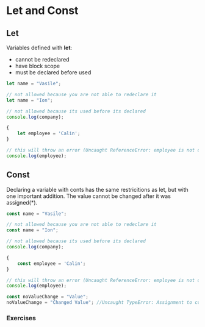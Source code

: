 # Let and Const


## Let
Variables defined with **let**:

 * cannot be redeclared
 * have block scope
 * must be declared before used
    
 ```javascript
 let name = "Vasile";
 
 // not allowed because you are not able to redeclare it 
 let name = "Ion";
 
 // not allowed because its used before its declared
 console.log(company);
 
 {
     let employee = 'Calin';
 }
 
 // this will throw an error (Uncaught ReferenceError: employee is not defined )
 console.log(employee); 

 ```
 
 ## Const
 
 Declaring a variable with conts has the same restricitions as let, but with one important addition. The value cannot be changed after it was assigned(*).

    
 ```javascript
 const name = "Vasile";
 
 // not allowed because you are not able to redeclare it 
 const name = "Ion";
 
 // not allowed because its used before its declared
 console.log(company);
 
 {
     const employee = 'Calin';
 }
 
 // this will throw an error (Uncaught ReferenceError: employee is not defined )
 console.log(employee);
 
 const noValueChange = "Value";
 noValueChange = "Changed Value"; //Uncaught TypeError: Assignment to constant variable.
 ```
### Exercises
 
